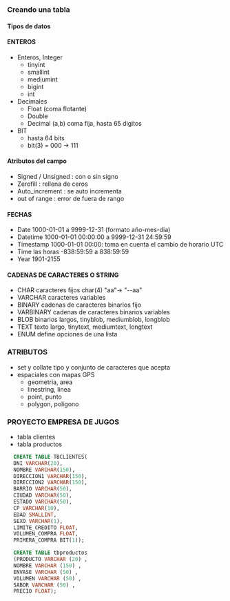 ### Creando una tabla

#### Tipos de datos

#### ENTEROS

- Enteros, Integer
  - tinyint 
  - smallint
  - mediumint
  - bigint
  - int
- Decimales
  - Float  (coma flotante)
  - Double
  - Decimal (a,b) coma fija, hasta 65 digitos
- BIT 
  - hasta 64 bits
  - bit(3) = 000 -> 111 

#### Atributos del campo

- Signed / Unsigned : con o sin signo
- Zerofill : rellena de ceros
- Auto_increment : se auto incrementa
- out of range : error de fuera de rango

#### FECHAS

- Date  1000-01-01 a 9999-12-31  (formato año-mes-dia)
- Datetime 1000-01-01 00:00:00 a 9999-12-31 24:59:59
- Timestamp 1000-01-01 00:00: toma en cuenta el cambio de horario UTC
- Time las horas -838:59:59 a 838:59:59
- Year 1901-2155

#### CADENAS DE CARACTERES O STRING

- CHAR  caracteres fijos char(4) "aa"-> "--aa"
- VARCHAR caracteres variables
- BINARY  cadenas de caracteres binarios fijo
- VARBINARY cadenas de caracteres binarios variables
- BLOB binarios largos, tinyblob, mediumblob, longblob
- TEXT texto largo, tinytext, mediumtext, longtext
- ENUM define opciones de una lista 

### ATRIBUTOS

- set y collate tipo y conjunto de caracteres que acepta
- espaciales con mapas GPS
  - geometria, area
  - linestring, linea
  - point, punto
  - polygon, poligono
  
### PROYECTO EMPRESA DE JUGOS

- tabla clientes
- tabla productos

```sql
  CREATE TABLE TBCLIENTES(
  DNI VARCHAR(20),
  NOMBRE VARCHAR(150),
  DIRECCION1 VARCHAR(150),
  DIRECCION2 VARCHAR(150),
  BARRIO VARCHAR(50),
  CIUDAD VARCHAR(50),
  ESTADO VARCHAR(50),
  CP VARCHAR(10),
  EDAD SMALLINT,
  SEXO VARCHAR(1),
  LIMITE_CREDITO FLOAT,
  VOLUMEN_COMPRA FLOAT,
  PRIMERA_COMPRA BIT(1));
```

```sql
  CREATE TABLE tbproductos
  (PRODUCTO VARCHAR (20) ,
  NOMBRE VARCHAR (150) ,
  ENVASE VARCHAR (50) ,
  VOLUMEN VARCHAR (50) ,
  SABOR VARCHAR (50) ,
  PRECIO FLOAT);
```
